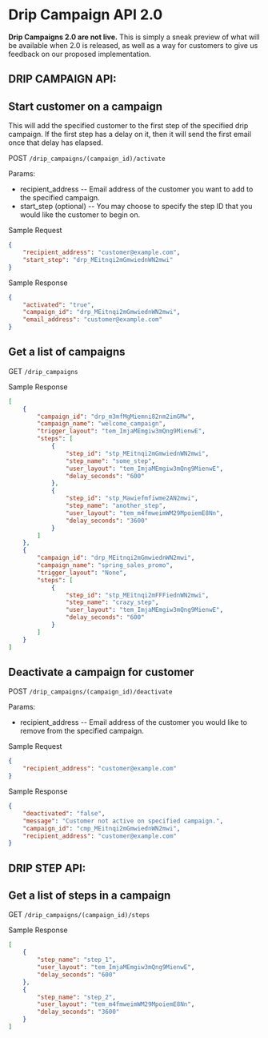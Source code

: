 # Drip Campaign API 2.0

**Drip Campaigns 2.0 are not live.**  This is simply a sneak preview of what will be available when 2.0 is released, as well as a way for customers to give us feedback on our proposed implementation.

## DRIP CAMPAIGN API:

## Start customer on a campaign
This will add the specified customer to the first step of the specified drip campaign.  If the first step has a delay on it, then it will send the first email once that delay has elapsed.

POST `/drip_campaigns/(campaign_id)/activate`

Params:
- recipient_address -- Email address of the customer you want to add to the specified campaign.
- start_step (optional) -- You may choose to specify the step ID that you would like the customer to begin on.

Sample Request

```json
{
    "recipient_address": "customer@example.com",
    "start_step": "drp_MEitnqi2mGmwiednWN2mwi"
}
```

Sample Response

```json
{
    "activated": "true",
    "campaign_id": "drp_MEitnqi2mGmwiednWN2mwi",
    "email_address": "customer@example.com"
}
```

## Get a list of campaigns
GET `/drip_campaigns`

Sample Response

```json
[
    {
        "campaign_id": "drp_m3mfMgMiemni82nm2imGMw",
        "campaign_name": "welcome_campaign",
        "trigger_layout": "tem_ImjaMEmgiw3mQng9MienwE",
        "steps": [
            {
                "step_id": "stp_MEitnqi2mGmwiednWN2mwi",
                "step_name": "some_step",
                "user_layout": "tem_ImjaMEmgiw3mQng9MienwE",
                "delay_seconds": "600"
            },
            {
                "step_id": "stp_Mawiefmfiwme2AN2mwi",
                "step_name": "another_step",
                "user_layout": "tem_m4fmweimWM29MpoiemE8Nn",
                "delay_seconds": "3600"
            }
        ]
    },
    {
        "campaign_id": "drp_MEitnqi2mGmwiednWN2mwi",
        "campaign_name": "spring_sales_promo",
        "trigger_layout": "None",
        "steps": [
            {
                "step_id": "stp_MEitnqi2mFFFiednWN2mwi",
                "step_name": "crazy_step",
                "user_layout": "tem_ImjaMEmgiw3mQng9MienwE",
                "delay_seconds": "600"
            }
        ]
    }
]
```

## Deactivate a campaign for customer
POST `/drip_campaigns/(campaign_id)/deactivate`

Params:
- recipient_address -- Email address of the customer you would like to remove from the specified campaign.

Sample Request

```json
{
    "recipient_address": "customer@example.com"
}
```

Sample Response

```json
{
    "deactivated": "false",
    "message": "Customer not active on specified campaign.",
    "campaign_id": "cmp_MEitnqi2mGmwiednWN2mwi",
    "recipient_address": "customer@example.com"
}
```

## DRIP STEP API:

## Get a list of steps in a campaign
GET `/drip_campaigns/(campaign_id)/steps`

Sample Response

```json
[
    {
        "step_name": "step_1",
        "user_layout": "tem_ImjaMEmgiw3mQng9MienwE",
        "delay_seconds": "600"
    },
    {
        "step_name": "step_2",
        "user_layout": "tem_m4fmweimWM29MpoiemE8Nn",
        "delay_seconds": "3600"
    }
]
```
